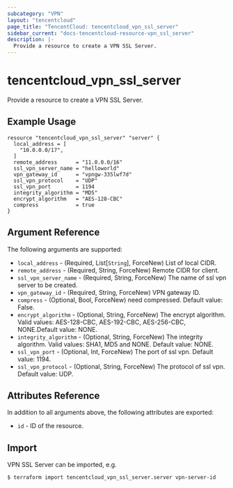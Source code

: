```yaml
---
subcategory: "VPN"
layout: "tencentcloud"
page_title: "TencentCloud: tencentcloud_vpn_ssl_server"
sidebar_current: "docs-tencentcloud-resource-vpn_ssl_server"
description: |-
  Provide a resource to create a VPN SSL Server.
---
```


# tencentcloud_vpn_ssl_server

Provide a resource to create a VPN SSL Server.

## Example Usage

```hcl
resource "tencentcloud_vpn_ssl_server" "server" {
  local_address = [
    "10.0.0.0/17",
  ]
  remote_address      = "11.0.0.0/16"
  ssl_vpn_server_name = "helloworld"
  vpn_gateway_id      = "vpngw-335lwf7d"
  ssl_vpn_protocol    = "UDP"
  ssl_vpn_port        = 1194
  integrity_algorithm = "MD5"
  encrypt_algorithm   = "AES-128-CBC"
  compress            = true
}
```

## Argument Reference

The following arguments are supported:

* `local_address` - (Required, List[`String`], ForceNew) List of local CIDR.
* `remote_address` - (Required, String, ForceNew) Remote CIDR for client.
* `ssl_vpn_server_name` - (Required, String, ForceNew) The name of ssl vpn server to be created.
* `vpn_gateway_id` - (Required, String, ForceNew) VPN gateway ID.
* `compress` - (Optional, Bool, ForceNew) need compressed. Default value: False.
* `encrypt_algorithm` - (Optional, String, ForceNew) The encrypt algorithm. Valid values: AES-128-CBC, AES-192-CBC, AES-256-CBC, NONE.Default value: NONE.
* `integrity_algorithm` - (Optional, String, ForceNew) The integrity algorithm. Valid values: SHA1, MD5 and NONE. Default value: NONE.
* `ssl_vpn_port` - (Optional, Int, ForceNew) The port of ssl vpn. Default value: 1194.
* `ssl_vpn_protocol` - (Optional, String, ForceNew) The protocol of ssl vpn. Default value: UDP.

## Attributes Reference

In addition to all arguments above, the following attributes are exported:

* `id` - ID of the resource.



## Import

VPN SSL Server can be imported, e.g.

```
$ terraform import tencentcloud_vpn_ssl_server.server vpn-server-id
```

